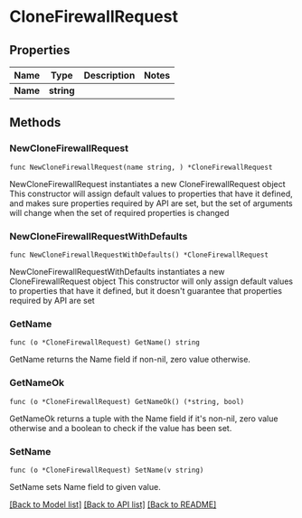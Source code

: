 # CloneFirewallRequest

## Properties

Name | Type | Description | Notes
------------ | ------------- | ------------- | -------------
**Name** | **string** |  | 

## Methods

### NewCloneFirewallRequest

`func NewCloneFirewallRequest(name string, ) *CloneFirewallRequest`

NewCloneFirewallRequest instantiates a new CloneFirewallRequest object
This constructor will assign default values to properties that have it defined,
and makes sure properties required by API are set, but the set of arguments
will change when the set of required properties is changed

### NewCloneFirewallRequestWithDefaults

`func NewCloneFirewallRequestWithDefaults() *CloneFirewallRequest`

NewCloneFirewallRequestWithDefaults instantiates a new CloneFirewallRequest object
This constructor will only assign default values to properties that have it defined,
but it doesn't guarantee that properties required by API are set

### GetName

`func (o *CloneFirewallRequest) GetName() string`

GetName returns the Name field if non-nil, zero value otherwise.

### GetNameOk

`func (o *CloneFirewallRequest) GetNameOk() (*string, bool)`

GetNameOk returns a tuple with the Name field if it's non-nil, zero value otherwise
and a boolean to check if the value has been set.

### SetName

`func (o *CloneFirewallRequest) SetName(v string)`

SetName sets Name field to given value.



[[Back to Model list]](../README.md#documentation-for-models) [[Back to API list]](../README.md#documentation-for-api-endpoints) [[Back to README]](../README.md)


